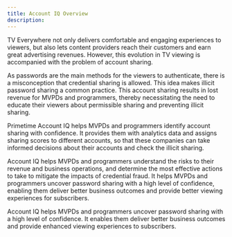 ```yaml
---
title: Account IQ Overview
description: 
---
```


TV Everywhere not only delivers comfortable and engaging experiences to viewers, but also lets content providers reach their customers and earn great advertising revenues. However, this evolution in TV viewing is accompanied with the problem of account sharing. 

As passwords are the main methods for the viewers to authenticate, there is a misconception that credential sharing is allowed. This idea makes illicit password sharing a common practice. This account sharing results in lost revenue for MVPDs and programmers, thereby necessitating the need to educate their viewers about permissible sharing and preventing illicit sharing.

Primetime Account IQ helps MVPDs and programmers identify account sharing with confidence. It provides them with analytics data and assigns sharing scores to different accounts, so that these companies can take informed decisions about their accounts and check the illicit sharing.

Account IQ helps MVPDs and programmers understand the risks to their revenue and business operations, and determine the most effective actions to take to mitigate the impacts of credential fraud. It helps MVPDs and programmers uncover password sharing with a high level of confidence, enabling them deliver better business outcomes and provide better viewing experiences for subscribers.

Account IQ helps MVPDs and programmers uncover password sharing with a high level of confidence. It enables them deliver better business outcomes and provide enhanced viewing experiences to subscribers.